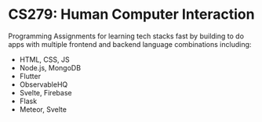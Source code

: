 # CS279: Human Computer Interaction
Programming Assignments for learning tech stacks fast by building to do apps with multiple frontend and backend language combinations including:
- HTML, CSS, JS
- Node.js, MongoDB
- Flutter
- ObservableHQ
- Svelte, Firebase
- Flask
- Meteor, Svelte

